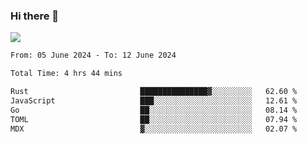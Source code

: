 ### Hi there 👋️

![](https://komarev.com/ghpvc/?username=Loner1024)

<!--START_SECTION:waka-->

```txt
From: 05 June 2024 - To: 12 June 2024

Total Time: 4 hrs 44 mins

Rust                         ███████████████▓░░░░░░░░░   62.60 %
JavaScript                   ███░░░░░░░░░░░░░░░░░░░░░░   12.61 %
Go                           ██░░░░░░░░░░░░░░░░░░░░░░░   08.14 %
TOML                         ██░░░░░░░░░░░░░░░░░░░░░░░   07.94 %
MDX                          ▓░░░░░░░░░░░░░░░░░░░░░░░░   02.07 %
```

<!--END_SECTION:waka-->



